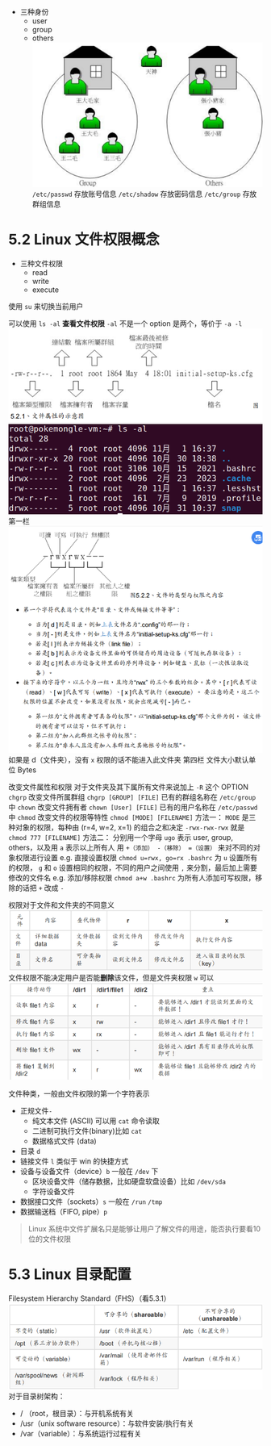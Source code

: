- 三种身份
	- user
	- group
	- others
	![image.png](https://raw.githubusercontent.com/Pokemongle/img_bed_0/main/img/20241101162703.png)
`/etc/passwd` 存放账号信息
`/etc/shadow` 存放密码信息
`/etc/group` 存放群组信息
# 5.2 Linux 文件权限概念
- 三种文件权限
	- read
	- write
	- execute

使用 `su` 来切换当前用户

可以使用 `ls -al` **查看文件权限**
	`-al` 不是一个 option 是两个，等价于 `-a -l`
	![image.png](https://raw.githubusercontent.com/Pokemongle/img_bed_0/main/img/20241101164001.png)
	![image.png](https://raw.githubusercontent.com/Pokemongle/img_bed_0/main/img/20241101164017.png)
	第一栏
	![image.png](https://raw.githubusercontent.com/Pokemongle/img_bed_0/main/img/20241101164219.png)
		如果是 d（文件夹），没有 `x` 权限的话不能进入此文件夹
	第四栏 文件大小默认单位 Bytes

改变文件属性和权限
	对于文件夹及其下属所有文件来说加上 `-R` 这个 OPTION 
	`chgrp` 改变文件所属群组
		`chgrp [GROUP] [FILE]`
		已有的群组名称在 `/etc/group` 中
	`chown` 改变文件拥有者
		`chown [User] [FILE]`
		已有的用户名称在 `/etc/passwd` 中
	`chmod` 改变文件的权限等特性
		`chmod [MODE] [FILENAME]`
			方法一：
			 `MODE` 是三种对象的权限，每种由 (r=4, w=2,  x=1) 的组合之和决定
			 `-rwx-rwx-rwx` 就是 `chmod 777 [FILENAME]`
			方法二：
			分别用一个字母 `ugo` 表示 user, group, others，以及用 `a` 表示以上所有人
			用 `+（添加） -（移除） =（设置）` 来对不同的对象权限进行设置
				e.g. 直接设置权限 `chmod u=rwx, go=rx .bashrc` 为 `u` 设置所有的权限， ` g ` 和 ` o ` 设置相同的权限，不同的用户之间使用 `,` 来分割，最后加上需要修改的文件名
				e.g. 添加/移除权限 `chmod a+w .bashrc` 为所有人添加可写权限，移除的话把 `+` 改成 ` - `

权限对于文件和文件夹的不同意义
	![image.png](https://raw.githubusercontent.com/Pokemongle/img_bed_0/main/img/20241101173009.png)
	文件权限不能决定用户是否能**删除**该文件，但是文件夹权限 `w` 可以
	![image.png](https://raw.githubusercontent.com/Pokemongle/img_bed_0/main/img/20241101194342.png)

文件种类，一般由文件权限的第一个字符表示
- 正规文件`-`
	- 纯文本文件 (ASCII) 可以用 `cat` 命令读取
	- 二进制可执行文件(binary)比如 `cat`
	- 数据格式文件 (data)
- 目录 `d`
- 链接文件 `l` 类似于 win 的快捷方式
- 设备与设备文件（device）`b` 一般在 `/dev` 下 
	- 区块设备文件（储存数据，比如硬盘软盘设备）比如 `/dev/sda` 
	- 字符设备文件
- 数据接口文件（sockets）`s` 一般在 `/run` `/tmp`
- 数据输送档（FIFO, pipe）`p`
> Linux 系统中文件扩展名只是能够让用户了解文件的用途，能否执行要看10位的文件权限

# 5.3 Linux 目录配置
Filesystem Hierarchy Standard（FHS）（看5.3.1）
![image.png](https://raw.githubusercontent.com/Pokemongle/img_bed_0/main/img/20241101184405.png)
对于目录树架构：
- / （root，根目录）：与开机系统有关
- /usr（unix software resource）：与软件安装/执行有关
- /var（variable）：与系统运行过程有关
